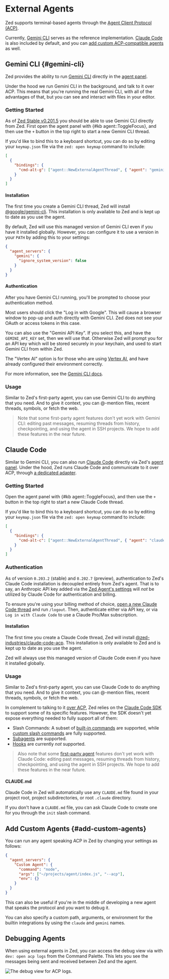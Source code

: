 # External Agents

Zed supports terminal-based agents through the [Agent Client Protocol (ACP)](https://agentclientprotocol.com).

Currently, [Gemini CLI](https://github.com/google-gemini/gemini-cli) serves as the reference implementation.
[Claude Code](https://www.anthropic.com/claude-code) is also included by default, and you can [add custom ACP-compatible agents](#add-custom-agents) as well.

## Gemini CLI {#gemini-cli}

Zed provides the ability to run [Gemini CLI](https://github.com/google-gemini/gemini-cli) directly in the [agent panel](./agent-panel.md).

Under the hood we run Gemini CLI in the background, and talk to it over ACP.
This means that you're running the real Gemini CLI, with all of the advantages of that, but you can see and interact with files in your editor.

### Getting Started

As of [Zed Stable v0.201.5](https://zed.dev/releases/stable/0.201.5) you should be able to use Gemini CLI directly from Zed. First open the agent panel with {#kb agent::ToggleFocus}, and then use the `+` button in the top right to start a new Gemini CLI thread.

If you'd like to bind this to a keyboard shortcut, you can do so by editing your `keymap.json` file via the `zed: open keymap` command to include:

```json
[
  {
    "bindings": {
      "cmd-alt-g": ["agent::NewExternalAgentThread", { "agent": "gemini" }]
    }
  }
]
```

#### Installation

The first time you create a Gemini CLI thread, Zed will install [@google/gemini-cli](https://github.com/zed-industries/claude-code-acp). This installation is only available to Zed and is kept up to date as you use the agent.

By default, Zed will use this managed version of Gemini CLI even if you have it installed globally. However, you can configure it to use a version in your `PATH` by adding this to your settings:

```json
{
  "agent_servers": {
    "gemini": {
      "ignore_system_version": false
    }
  }
}
```

#### Authentication

After you have Gemini CLI running, you'll be prompted to choose your authentication method.

Most users should click the "Log in with Google". This will cause a browser window to pop-up and auth directly with Gemini CLI. Zed does not see your OAuth or access tokens in this case.

You can also use the "Gemini API Key". If you select this, and have the `GEMINI_API_KEY` set, then we will use that. Otherwise Zed will prompt you for an API key which will be stored securely in your keychain, and used to start Gemini CLI from within Zed.

The "Vertex AI" option is for those who are using [Vertex AI](https://cloud.google.com/vertex-ai), and have already configured their environment correctly.

For more information, see the [Gemini CLI docs](https://github.com/google-gemini/gemini-cli/blob/main/docs/index.md).

### Usage

Similar to Zed's first-party agent, you can use Gemini CLI to do anything that you need.
And to give it context, you can @-mention files, recent threads, symbols, or fetch the web.

> Note that some first-party agent features don't yet work with Gemini CLI: editing past messages, resuming threads from history, checkpointing, and using the agent in SSH projects.
> We hope to add these features in the near future.

## Claude Code

Similar to Gemini CLI, you can also run [Claude Code](https://www.anthropic.com/claude-code) directly via Zed's [agent panel](./agent-panel.md).
Under the hood, Zed runs Claude Code and communicate to it over ACP, through [a dedicated adapter](https://github.com/zed-industries/claude-code-acp).

### Getting Started

Open the agent panel with {#kb agent::ToggleFocus}, and then use the `+` button in the top right to start a new Claude Code thread.

If you'd like to bind this to a keyboard shortcut, you can do so by editing your `keymap.json` file via the `zed: open keymap` command to include:

```json
[
  {
    "bindings": {
      "cmd-alt-c": ["agent::NewExternalAgentThread", { "agent": "claude_code" }]
    }
  }
]
```

### Authentication

As of version `0.203.2` (stable) and `0.202.7` (preview), authentication to Zed's Claude Code installation is decoupled entirely from Zed's agent. That is to say, an Anthropic API key added via the [Zed Agent's settings](./llm-providers.md#anthropic) will _not_ be utilized by Claude Code for authentication and billing.

To ensure you're using your billing method of choice, [open a new Claude Code thread](./agent-panel#new-thread) and run `/logout`. Then, authenticate either via API key, or via `Log in with Claude Code` to use a Claude Pro/Max subscription.

#### Installation

The first time you create a Claude Code thread, Zed will install [@zed-industries/claude-code-acp](https://github.com/zed-industries/claude-code-acp). This installation is only available to Zed and is kept up to date as you use the agent.

Zed will always use this managed version of Claude Code even if you have it installed globally.

### Usage

Similar to Zed's first-party agent, you can use Claude Code to do anything that you need.
And to give it context, you can @-mention files, recent threads, symbols, or fetch the web.

In complement to talking to it [over ACP](https://agentclientprotocol.com), Zed relies on the [Claude Code SDK](https://docs.anthropic.com/en/docs/claude-code/sdk/sdk-overview) to support some of its specific features.
However, the SDK doesn't yet expose everything needed to fully support all of them:

- Slash Commands: A subset of [built-in commands](https://docs.anthropic.com/en/docs/claude-code/slash-commands#built-in-slash-commands) are supported, while [custom slash commands](https://docs.anthropic.com/en/docs/claude-code/slash-commands#custom-slash-commands) are fully supported.
- [Subagents](https://docs.anthropic.com/en/docs/claude-code/sub-agents) are supported.
- [Hooks](https://docs.anthropic.com/en/docs/claude-code/hooks-guide) are currently _not_ supported.

> Also note that some [first-party agent](./agent-panel.md) features don't yet work with Claude Code: editing past messages, resuming threads from history, checkpointing, and using the agent in SSH projects.
> We hope to add these features in the near future.

#### CLAUDE.md

Claude Code in Zed will automatically use any `CLAUDE.md` file found in your project root, project subdirectories, or root `.claude` directory.

If you don't have a `CLAUDE.md` file, you can ask Claude Code to create one for you through the `init` slash command.

## Add Custom Agents {#add-custom-agents}

You can run any agent speaking ACP in Zed by changing your settings as follows:

```json
{
  "agent_servers": {
    "Custom Agent": {
      "command": "node",
      "args": ["~/projects/agent/index.js", "--acp"],
      "env": {}
    }
  }
}
```

This can also be useful if you're in the middle of developing a new agent that speaks the protocol and you want to debug it.

You can also specify a custom path, arguments, or environment for the builtin integrations by using the `claude` and `gemini` names.

## Debugging Agents

When using external agents in Zed, you can access the debug view via with `dev: open acp logs` from the Command Palette. This lets you see the messages being sent and received between Zed and the agent.

![The debug view for ACP logs.](https://zed.dev/img/acp/acp-logs.webp)
